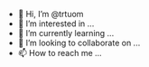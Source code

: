 - 👋 Hi, I’m @trtuom
- 👀 I’m interested in ...
- 🌱 I’m currently learning ...
- 💞️ I’m looking to collaborate on ...
- 📫 How to reach me ...

<!---
trtuom/trtuom is a ✨ special ✨ repository because its `README.md` (this file) appears on your GitHub profile.
You can click the Preview link to take a look at your changes.
--->
